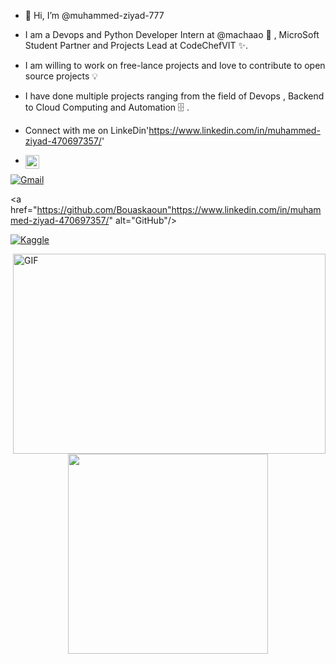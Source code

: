 - 👋 Hi, I’m @muhammed-ziyad-777
- I am a Devops and Python Developer Intern at @machaao 🧰 , MicroSoft Student Partner and Projects Lead at CodeChefVIT ✨.
- I am willing to work on free-lance projects and love to contribute to open source projects 💡
- I have done multiple projects ranging from the field of Devops , Backend to Cloud Computing and Automation 🗄️ .
- Connect with me on LinkeDin'https://www.linkedin.com/in/muhammed-ziyad-470697357/'


- <a href="https://www.instagram.com/ziii.yaad._/">
  <img align="left" alt="muhammed ziyad" width="22px" src="https://cdn.jsdelivr.net/npm/simple-icons@v3/icons/instagram.svg" />
</a>

<a href="mailto:bouaskaoun.mz0359147@gmail.com"><img img src="https://img.shields.io/badge/gmail-%23EA4335.svg?style=plastic&logo=gmail&logoColor=white" alt="Gmail"/></a>


<a href="https://github.com/Bouaskaoun"https://www.linkedin.com/in/muhammed-ziyad-470697357/" alt="GitHub"/></a>


<a href="https://www.kaggle.com/bouaskaounmohammed"><img src="https://img.shields.io/badge/kaggle-%230A66C2.svg?style=plastic&logo=kaggle&logoColor=white" alt="Kaggle"/></a>
</p>

 <img align="right" alt="GIF" src="https://github.com/abhisheknaiidu/abhisheknaiidu/blob/master/code.gif?raw=true" width="500" height="320" />







<p align="center">
  <img src="https://media.giphy.com/media/7NoNw4pMNTvgc/giphy.gif" width="320" />
</p>



